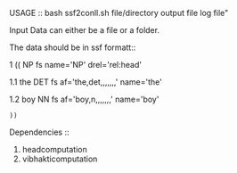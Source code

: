 
USAGE :: bash ssf2conll.sh file/directory output file log file"

Input Data can either be a file or a folder.

The data should be in ssf formatt::

1	((	NP	fs name='NP' drel='rel:head'

1.1	the	DET	fs af='the,det,,,,,,,' name='the'

1.2	boy	NN	fs af='boy,n,,,,,,,' name='boy'

	))		

Dependencies ::

1. headcomputation
2. vibhakticomputation

